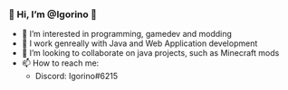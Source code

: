 ### 👋 Hi, I’m @Igorino 👋

- 👀 I’m interested in programming, gamedev and modding
- 🌱 I work genreally with Java and Web Application development
- 💞️ I’m looking to collaborate on java projects, such as Minecraft mods
- 📫 How to reach me: 
  - Discord: Igorino#6215

<!---
Igorino/Igorino is a ✨ special ✨ repository because its `README.md` (this file) appears on your GitHub profile.
You can click the Preview link to take a look at your changes.
--->
